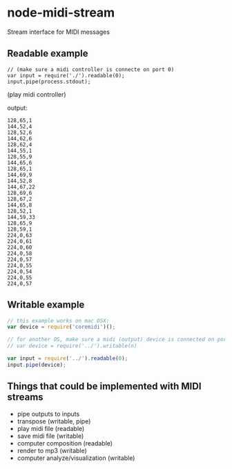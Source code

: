 node-midi-stream
================

Stream interface for MIDI messages

## Readable example

```
// (make sure a midi controller is connecte on port 0)
var input = require('./').readable(0);
input.pipe(process.stdout);
```

(play midi controller)

output:

```
128,65,1
144,52,4
128,52,6
144,62,6
128,62,4
144,55,1
128,55,9
144,65,6
128,65,1
144,69,9
144,52,8
144,67,22
128,69,6
128,67,2
144,65,8
128,52,1
144,59,33
128,65,9
128,59,1
224,0,63
224,0,61
224,0,60
224,0,58
224,0,57
224,0,55
224,0,54
224,0,55
224,0,57
```

## Writable example

```js
// this example works on mac OSX:
var device = require('coremidi')();

// for another OS, make sure a midi (output) device is connected on port n, then:
// var device = require('../').writable(n)

var input = require('../').readable(0);
input.pipe(device);
```

## Things that could be implemented with MIDI streams

- pipe outputs to inputs
- transpose (writable, pipe)
- play midi file (readable)
- save midi file (writable)
- computer composition (readable)
- render to mp3 (writable)
- computer analyze/visualization (writable)
